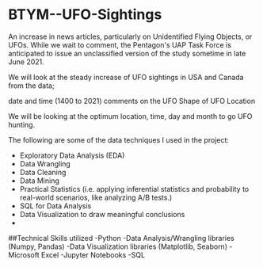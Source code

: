 # BTYM--UFO-Sightings

An increase in news articles, particularly on Unidentified Flying Objects, or UFOs. While we wait to comment, the Pentagon's UAP Task Force is anticipated to issue an unclassified version of the study sometime in late June 2021.

We will look at the steady increase of UFO sightings in USA and Canada from the data;

date and time (1400 to 2021)
comments on the UFO
Shape of UFO
Location

We will be looking at the optimum location, time, day and month to go UFO hunting.


The following are some of the data techniques I used in the project:

- Exploratory Data Analysis (EDA)
- Data Wrangling
- Data Cleaning
- Data Mining
- Practical Statistics (i.e. applying inferential statistics and probability to real-world scenarios, like analyzing A/B tests.)
- SQL for Data Analysis
- Data Visualization to draw meaningful conclusions
- 
##Technical Skills utilized
-Python
-Data Analysis/Wrangling libraries (Numpy, Pandas)
-Data Visualization libraries (Matplotlib, Seaborn)
-Microsoft Excel
-Jupyter Notebooks
-SQL
